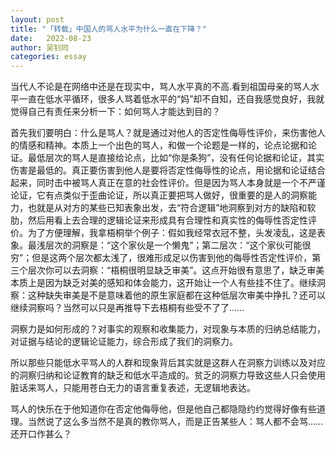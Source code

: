 ```yaml
---
layout: post
title: "「转载」中国人的骂人水平为什么一直在下降？"
date:   2022-08-23
author: 吴钊同
categories: essay
---
```


当代人不论是在网络中还是在现实中，骂人水平真的不高.看到祖国母亲的骂人水平一直在低水平循环，很多人骂着低水平的“妈”却不自知，还自我感觉良好，我就觉得自己有责任来分析一下：如何骂人才能达到目的？

首先我们要明白：什么是骂人？就是通过对他人的否定性侮辱性评价，来伤害他人的情感和精神。本质上一个出色的骂人，和做一个论题是一样的，论点论据和论证。最低层次的骂人是直接给论点，比如“你是条狗”，没有任何论据和论证，其实伤害是最低的。真正要伤害到他人是要将否定性侮辱性的论点，用论据和论证结合起来，同时击中被骂人真正在意的社会性评价。但是因为骂人本身就是一个不严谨论证，它有点类似于歪曲论证，所以真正要把骂人做好，很重要的是人的洞察能力，也就是从对方的某些已知表象出发，去“符合逻辑”地洞察到对方的缺陷和软肋，然后用看上去合理的逻辑论证来形成具有合理性和真实性的侮辱性否定性评价。为了方便理解，我拿梧桐举个例子：假如我经常衣冠不整，头发凌乱，这是表象。最浅层次的洞察是：“这个家伙是一个懒鬼”；第二层次：“这个家伙可能很穷”；但是这两个层次都太浅了，很难形成足以伤害到他的侮辱性否定性评价，第三个层次你可以去洞察：“梧桐很明显缺乏审美”。这点开始很有意思了，缺乏审美本质上是因为缺乏对美的感知和体会能力，这开始让一个人有些挂不住了。继续洞察：这种缺失审美是不是意味着他的原生家庭都在这种低层次审美中挣扎？还可以继续洞察吗？当然可以只是再推导下去梧桐有些受不了了……

洞察力是如何形成的？对事实的观察和收集能力，对现象与本质的归纳总结能力，对证据与结论的逻辑论证能力，综合形成了我们的洞察力。

所以那些只能低水平骂人的人群和现象背后其实就是这群人在洞察力训练以及对应的洞察归纳和论证教育的缺乏和低水平造成的。贫乏的洞察力导致这些人只会使用脏话来骂人，只能用苍白无力的语言重复表述，无逻辑地表达。

骂人的快乐在于他知道你在否定他侮辱他，但是他自己都隐隐约约觉得好像有些道理。当然说了这么多当然不是真的教你骂人，而是正告某些人：骂人都不会骂……还开口作甚么？